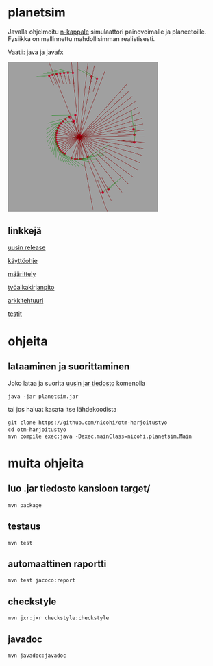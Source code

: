 # planetsim
Javalla ohjelmoitu [n-kappale](https://en.wikipedia.org/wiki/N-body_simulation) simulaattori painovoimalle ja planeetoille. 
Fysiikka on mallinnettu mahdollisimman realistisesti. 

Vaatii: java ja javafx

![ex1](dokumentaatio/ex1.png?raw=true)

## linkkejä
[uusin release](https://github.com/nicohi/otm-harjoitustyo/releases/)

[käyttöohje](dokumentaatio/kayttoohje.md)

[määrittely](dokumentaatio/outline.md)

[työaikakirjanpito](dokumentaatio/tyoaikakirjanpito.md)

[arkkitehtuuri](dokumentaatio/arkkitehtuuri.md)

[testit](dokumentaatio/testit.md)

# ohjeita
## lataaminen ja suorittaminen
Joko lataa ja suorita [uusin jar tiedosto](https://github.com/nicohi/otm-harjoitustyo/releases/) komenolla
```
java -jar planetsim.jar
```
tai jos haluat kasata itse lähdekoodista
```
git clone https://github.com/nicohi/otm-harjoitustyo
cd otm-harjoitustyo
mvn compile exec:java -Dexec.mainClass=nicohi.planetsim.Main
```
# muita ohjeita
## luo .jar tiedosto kansioon target/
```
mvn package
```
## testaus
```
mvn test
```
## automaattinen raportti
```
mvn test jacoco:report
```
## checkstyle
```
mvn jxr:jxr checkstyle:checkstyle
```
## javadoc
```
mvn javadoc:javadoc
```
